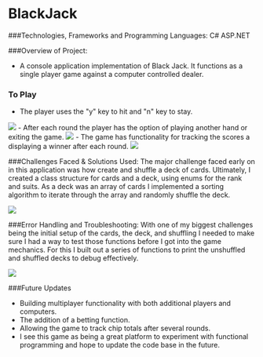 # BlackJack
###Technologies, Frameworks and Programming Languages:
C# ASP.NET

###Overview of Project:
- A console application implementation of Black Jack. It functions as a single player game against a computer controlled dealer. 
### To Play
- The player uses the "y" key to hit and "n" key to stay.
<img src="BlackJack_FirstHard.png"/>
- After each round the player has the option of playing another hand or exiting the game. 
<img src="BlackJack_PlayerBusts.png"/>
- The game has functionality for tracking the scores a displaying a winner after each round.
<img src="BlackJack_PlayerWins.png"/>

###Challenges Faced & Solutions Used: 
The major challenge faced early on in this application was how create and shuffle a deck of cards. Ultimately, I created a class structure for cards and a deck, using enums for the rank and suits. As a deck was an array of cards I implemented a sorting algorithm to iterate through the array and randomly shuffle the deck. 

<img src="BlackJack_CardDeck.png"/>

###Error Handling and Troubleshooting:
With one of my biggest challenges being the initial setup of the cards, the deck, and shuffling I needed to make sure I had a way to test those functions before I got into the game mechanics. For this I built out a series of functions to print the unshuffled and shuffled decks to debug effectively. 

<img src="BlackJack_Debuging.png"/>

###Future Updates
- Building multiplayer functionality with both additional players and computers.
 - The addition of a betting function.
 - Allowing the game to track chip totals after several rounds.
 - I see this game as being a great platform to experiment with functional programming and hope to update the code base in the future. 

